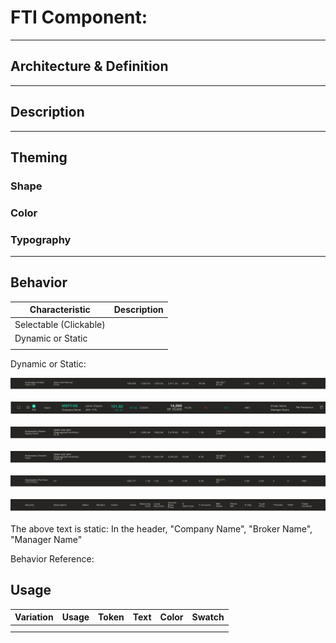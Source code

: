 # FTI Component: 

------

## Architecture & Definition





------

## Description



------

## Theming

### Shape





### Color



### Typography





------

## Behavior

| Characteristic         | Description |
| ---------------------- | ----------- |
| Selectable (Clickable) |             |
| Dynamic or Static      |             |
|                        |             |



Dynamic or Static:

![1024x40-Row-Header-Portfolios-2](assets/1024x40-Row-Header-Portfolios-2.png)

![1024x40-Row-Data](assets/1024x40-Row-Data.png)

![1024x40-Row-Header-Portfolios-1](assets/1024x40-Row-Header-Portfolios-1.png)

![1024x40-Row-Header-Portfolios-3](assets/1024x40-Row-Header-Portfolios-3.png)

![1024x40-Row-Header-Portfolios-4](assets/1024x40-Row-Header-Portfolios-4.png)

![1024x40-Row-Header-Portfolios](assets/1024x40-Row-Header-Portfolios.png)

The above text is static: In the header, "Company Name", "Broker Name", "Manager Name"



Behavior Reference: 



## Usage

| Variation | Usage | Token | Text | Color | Swatch |
| --------- | ----- | ----- | ---- | ----- | ------ |
|           |       |       |      |       |        |
|           |       |       |      |       |        |


